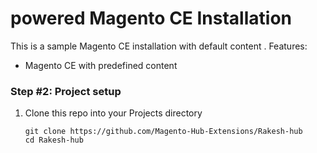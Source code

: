 #  powered Magento CE Installation

This is a sample Magento CE installation with default content .
Features:

- Magento CE with predefined content


### Step #2: Project setup

1. Clone this repo into your Projects directory

    ```
    git clone https://github.com/Magento-Hub-Extensions/Rakesh-hub
    cd Rakesh-hub
    ```


